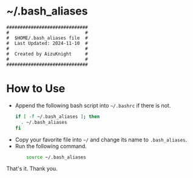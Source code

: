 # ~/.bash_aliases
```
##############################
#                            #
#  $HOME/.bash_aliases file  #
#  Last Updated: 2024-11-10  #
#                            #
#  Created by AizuKnight     #
#                            #
##############################
```
# How to Use
* Append the following bash script into `~/.bashrc` if there is not.
  ```bash
  if [ -f ~/.bash_aliases ]; then
    . ~/.bash_aliases
  fi
  ```
* Copy your favorite file into `~/` and change its name to `.bash_aliases`.
* Run the following command.
  ```bash
      source ~/.bash_aliases
  ```
That's it. Thank you.